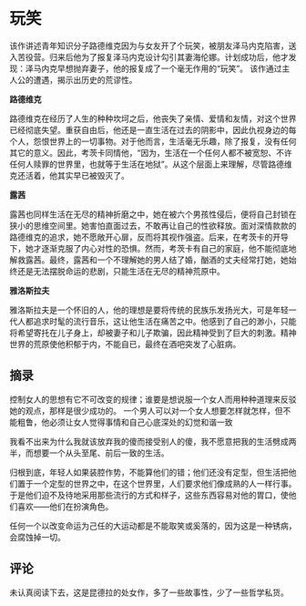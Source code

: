 # 玩笑

该作讲述青年知识分子路德维克因为与女友开了个玩笑，被朋友泽马内克陷害，送入苦役营。归来后他为了报复泽马内克设计勾引其妻海伦娜。计划成功后，他才发现：泽马内克早想抛弃妻子，他的报复成了一个毫无作用的“玩笑”。 该作通过主人公的遭遇，揭示出历史的荒谬性。



**路德维克**

路德维克在经历了人生的种种坎坷之后，他丧失了亲情、爱情和友情，对这个世界已经彻底失望。重获自由后，他还是一直生活在过去的阴影中，因此仇视身边的每个人，怨恨世界上的一切事物。对于他而言，生活毫无乐趣，除了报复，没有任何其它的意义。因此，考茨卡同情他，“因为，生活在一个任何人都不被宽恕、不许任何人赎罪的世界里，也就等于生活在地狱”。从这个层面上来理解，尽管路德维克还活着，他其实早已被毁灭了。

**露茜**

露茜也同样生活在无尽的精神折磨之中，她在被六个男孩性侵后，便将自己封锁在狭小的思维空间里。她害怕直面过去，不敢再让自己的性欲释放。面对深情款款的路德维克的追求，她不愿敞开心扉，反而将其视作强盗。后来，在考茨卡的开导下，她才逐渐克服了内心对性的恐惧。然而，考茨卡有自己的家庭，他不能彻底地解救露茜。最终，露茜和一个不理解她的男人结了婚，酗酒的丈夫经常打她，她始终还是无法摆脱命运的悲剧，只能生活在无尽的精神荒原中。

**雅洛斯拉夫**

雅洛斯拉夫是一个怀旧的人，他的理想是要将传统的民族乐发扬光大，可是年轻一代人都追求时髦的流行音乐，这让他生活在痛苦之中。他感到了自己的渺小，只能将希望寄托在儿子身上，却被妻子和儿子欺骗，因此精神受到了巨大的刺激。精神世界的荒原使他积郁于内，不能自已，最终在酒吧突发了心脏病。

## 摘录

控制女人的思想有它不可改变的规律；谁要是想说服一个女人而用种种道理来反驳她的观点，那样是很少成功的。 一个男人可以对一个女人想要怎样就怎样，但不能粗鲁，他必须让女人觉得事情和自己心底深处的幻觉和谐一致

我看不出来为什么我就该放弃我的傻而接受别人的傻，我不愿意把我的生活劈成两半，而想要一个从头至尾、前后一致的生活。

归根到底，年轻人如果装腔作势，不能算他们的错；他们还没有定型，但生活把他们置于一个定型的世界之中，在这个世界里，人们要求他们像成熟的人一样行事。于是他们迫不及待地采用那些流行的方式和样子，这些东西容易对他的胃口，使他们喜欢——他们在扮演角色。

任何一个以改变命运为己任的大运动都是不能取笑或奚落的，因为这是一种锈病，会腐蚀掉一切。

## 评论

未认真阅读下去，这是昆德拉的处女作，多了一些故事性，少了一些哲学私货。